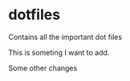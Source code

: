 # dotfiles
Contains all the important dot files

This is someting I want to add.

Some other changes
